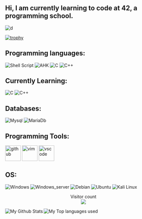 ## Hi, I am currently learning to code at 42, a programming school. 
![d](https://github.com/fZpHr/fZpHr/assets/92046611/9c7b1cb8-fc4c-44c8-9ebb-41377ad1d659)



[![trophy](https://github-profile-trophy.vercel.app/?username=fZpHr&theme=discord&margin-w=60&no-bg=true&no-frame=true)](https://github.com/fZpHr)

## Programming languages:

![Shell Script](https://img.shields.io/badge/shell_script-%23121011.svg?style=for-the-badge&logo=gnu-bash&logoColor=white)
![AHK](https://img.shields.io/badge/AHK-008000?style=for-the-badge&logoColor=white)
![C](https://img.shields.io/badge/C-%2300599C.svg?style=for-the-badge&logo=c%2B%2B&logoColor=white)
![C++](https://img.shields.io/badge/c++-%2300599C.svg?style=for-the-badge&logo=c%2B%2B&logoColor=white)

## Currently Learning:

![C](https://img.shields.io/badge/C-%2300599C.svg?style=for-the-badge&logo=c%2B%2B&logoColor=white)
![C++](https://img.shields.io/badge/c++-%2300599C.svg?style=for-the-badge&logo=c%2B%2B&logoColor=white)

## Databases:
![Mysql](https://img.shields.io/badge/MySQL-00000F?style=for-the-badge&logo=mysql&logoColor=white)
![MariaDb](https://img.shields.io/badge/MariaDB-003545?style=for-the-badge&logo=mariadb&logoColor=white)


## Programming Tools:

  [<img alt="github" width="50px" src="https://raw.githubusercontent.com/coderjojo/coderjojo/master/img/github.svg"/>](https://github.com/)
  [<img alt="vim" width="50px" src="https://iconape.com/wp-content/files/lf/371610/svg/371610.svg"/>]([https://git-scm.com/](https://www.vim.org/))
  [<img alt="vscode" width="50px" src="https://i.imgur.com/A9ytwO6.png"/>](https://code.visualstudio.com/)

## OS:
![Windows](https://img.shields.io/badge/Windows-0078D6?style=for-the-badge&logo=windows&logoColor=white)
![Windows_server](https://img.shields.io/badge/Windows_server-0078D6?style=for-the-badge&logo=windows&logoColor=white)
![Debian](https://img.shields.io/badge/Debian-A81D33?style=for-the-badge&logo=debian&logoColor=white)
![Ubuntu](https://img.shields.io/badge/Ubuntu-E95420?style=for-the-badge&logo=ubuntu&logoColor=white)
![Kali Linux](https://img.shields.io/badge/Kali_Linux-557C94?style=for-the-badge&logo=kali-linux&logoColor=white)


<p align="center"> 
  Visitor count<br>
  <img src="https://profile-counter.glitch.me/fZpHr/count.svg" />
</p>
<img align="left" alt="My Github Stats" src="https://vercel-fzphrs-projects.vercel.app/api?username=fZpHr&exclude_repo=vercel,crt,tofast,42eval&count_private=true&show_icons=true&hide_border=true&theme=dracula" />
<img align="left" alt="My Top languages used" src="https://vercel-fzphrs-projects.vercel.app/api/top-langs/?username=fZpHr&exclude_repo=vercel,crt,tofast&hide_border=true&theme=dracula" />
